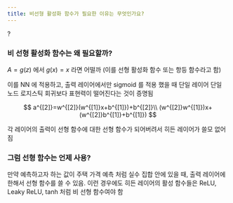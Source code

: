 ```yaml
---
title: 비선형 활성화 함수가 필요한 이유는 무엇인가요?
---
```

?
### 비 선형 활성화 함수는 왜 필요할까?

$A=g(z)$ 에서 $g(x)=x$ 라면 어떨까 (이를 선형 활성화 함수 또는 항등 함수라고 함)

이를 NN 에 적용하고, 출력 레이어에서만 sigmoid 를 적용 했을 때 단일 레이어 단일 노드 로지스틱 회귀보다 표현력이 떨어진다는 것이 증명됨

$$
a^{[2]}=w^{[2]}(w^{[1]}x+b^{[1]})+b^{[2]}\\
(w^{[2]}w^{[1]})x+(w^{[2]}b^{[1]}+b^{[1]})
$$

각 레이어의 출력이 선형 함수에 대한 선형 함수가 되어버려서 히든 레이어가 쓸모 없어짐

### 그럼 선형 함수는 언제 사용?

만약 예측하고자 하는 값이 주택 가격 예측 처럼 실수 집합 안에 있을 때, 출력 레이어에 한해서 선형 함수를 쓸 수 있음. 이런 경우에도 히든 레이어의 활성 함수들은 ReLU, Leaky ReLU, tanh 처럼 비 선형 함수여야 함
